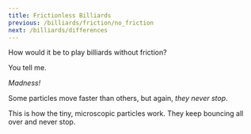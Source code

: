 ```yaml
---
title: Frictionless Billiards
previous: /billiards/friction/no_friction
next: /billiards/differences
---
```


<script>
    var sim = createSimulation({
        initialize: function(simulation) {
            var p = simulation.parameters;
            p.friction = 0;

            initBilliards(simulation, 7);

    		setToolbarAvailableTools(simulation.toolbar, ["impulse"]);
        }
    });
</script>


<div id="chapter">

<div class="page">
<div class="stepLog twoColumn">
How would it be to play billiards without friction?

You tell me.

<script>
    cue(isBilliardsTriangleSplit(sim));
    endStep();
</script>

_Madness!_

Some particles move faster than others, but again, _they never stop_.

This is how the tiny, microscopic particles work. They keep bouncing all over and never stop.

</div>

<div class="twoColumn">
<script>
	insertHere(sim.div);
</script>
</div>
</div>
</div>